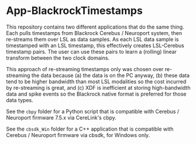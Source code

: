 # App-BlackrockTimestamps

This repository contains two different applications that do the same thing. Each pulls timestamps from Blackrock Cerebus / Neuroport system, then re-streams them over LSL as data samples. As each LSL data sample is timestamped with an LSL timestamp, this effectively creates LSL-Cerebus timestamp pairs. The user can use these pairs to learn a (rolling) linear transform between the two clock domains.

This approach of re-streaming timestamps only was chosen over re-streaming the data because (a) the data is on the PC anyway, (b) these data tend to be higher bandwidth than most LSL modalities so the cost incurred by re-streaming is great, and (c) XDF is inefficient at storing high-bandwidth data and spike events so the Blackrock native format is preferred for those data types.

See the `cbpy` folder for a Python script that is compatible with Cerebus / Neuroport firmware 7.5.x via CereLink's cbpy.

See the `cbsdk_Win` folder for a C++ application that is compatible with Cerebus / Neuroport firmware via cbsdk, for Windows only.
